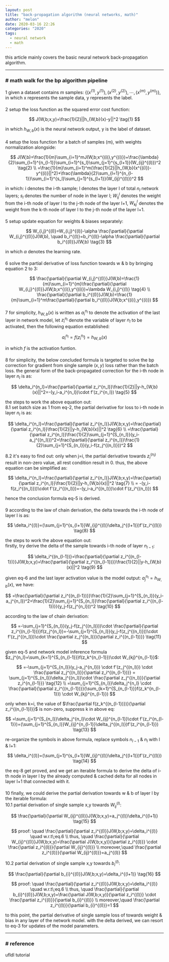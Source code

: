 ```yaml
---
layout: post
title: "back-propagation algorithm (neural networks, math)"
author: "melon"
date: 2020-03-16 22:26
categories: "2020"
tags:
  - neural network
  - math
---
```


this article mainly covers the basic neural network back-propagation algorithm.

<hr>

### # math walk for the bp algorithm pipeline
1 given a dataset contains $m$ samples:
$\{(x^{(1)},y^{(1)}),(x^{(2)},y^{(2)}),\cdots, (x^{(m)},y^{(m)})\}$,
in which x represents the sample data, y represents the label.

<p style="margin-bottom: 20px;"></p>

2 setup the loss function as the squared error cost function:

$$
J(W,b;x,y)=\frac{1}{2}||h_{W,b}(x)-y||^2  \tag{1}
$$

in which $h_{W,b}(x)$ is the neural network output, y is the label of dataset.

<p style="margin-bottom: 20px;"></p>

4 setup the loss function for a batch of samples (m), with weights normalization alongside:

$$
J(W,b)=\frac{1}{m}\sum_{i=1}^mJ(W,b;x^{(i)},y^{(i)})+\frac{\lambda}{2}\sum_{l=1}^{n_{l-1}}\sum_{i=1}^{s_l}\sum_{j=1}^{s_{l+1}}(W_{ij}^{(l)})^2 \tag{2} \\
=\frac{1}{m}\sum_{i=1}^m(\frac{1}{2}||h_{W,b}(x^{(i)})-y^{(i)}||^2)+\frac{\lambda}{2}\sum_{l=1}^{n_{l-1}}\sum_{i=1}^{s_l}\sum_{j=1}^{s_{l+1}}(W_{ij}^{(l)})^2
$$

in which: i denotes the i-th sample; l denotes the layer l of total $n_l$ network layers;
$s_l$ denotes the number of node in the layer l; $W_{ij}^l$ denotes the weight from the
i-th node of layer l to the j-th node of the layer l+1, $W_{kj}^l$ denotes the weight
from the k-th node of layer l to the j-th node of the layer l+1.

<p style="margin-bottom: 20px;"></p>

5 setup update equation for weights & biases separately:  

$$
W_{i,j}^{(l)}=W_{i,j}^{(l)}-\alpha \frac{\partial}{\partial W_{i,j}^{(l)}}J(W,b), \quad  b_i^{(l)}=b_i^{(l)}-\alpha \frac{\partial}{\partial b_i^{(l)}}J(W,b) \tag{3}
$$

in which $\alpha$ denotes the learning rate.

<p style="margin-bottom: 20px;"></p>

6 solve the partial derivative of loss function towards w & b by bringing equation 2 to 3:

$$
\frac{\partial}{\partial W_{i,j}^{(l)}}J(W,b)=\frac{1}{m}\sum_{i=1}^{m}\frac{\partial}{\partial W_{i,j}^{(l)}}J(W,b;x^{(i)},y^{(i)})+\lambda W_{i,j}^{(l)} \tag{4} \\
\frac{\partial}{\partial b_i^{(l)}}J(W,b)=\frac{1}{m}\sum_{i=1}^m\frac{\partial}{\partial b_i^{(l)}}J(W,b;x^{(i)},y^{(i)})
$$

<p style="margin-bottom: 20px;"></p>

7 for simplicity, $h_{W,b}(x)$ is written as $a_i^{n_l}$ to denote the activation of the
last layer in network model, let $z_i^{n_l}$ denote the variable of layer $n_l$ to be activated,
then the following equation established:

$$
a_i^{n_l}=f(z_i^{n_l})=h_{W,b}(x) \tag{6}
$$

in which $f$ is the activation funtion.

<p style="margin-bottom: 20px;"></p>

8 for simplicity, the below concluded formula is targeted to solve the bp correction
for gradient from single sample $(x,y)$ loss rather than the batch loss.
the general form of the back-propagated correction for the i-th node in layer $n_l$ is as:

$$
\delta_i^{n_l}=\frac{\partial}{\partial z_i^{n_l}}\frac{1}{2}||y-h_{W,b}(x)||^2=-(y_i-a_i^{n_l})\cdot f'(z_i^{n_l}) \tag{5}
$$

the steps to work the above equation out:  
8.1 set batch size as 1 from eq-2, the partial derivative for loss to i-th node
in layer $n_l$ is as:

$$
\delta_i^{n_l}=\frac{\partial}{\partial z_i^{n_l}}J(W,b;x,y)=\frac{\partial}{\partial z_i^{n_l}}\frac{1}{2}||y-h_{W,b}(x)||^2 \tag{6} \\
=\frac{\partial}{\partial z_i^{n_l}}\frac{1}{2}\sum_{j=1}^{S_{n_l}}(y_i-a_j^{(n_l)})^2=\frac{\partial}{\partial z_i^{n_l}}\frac{1}{2}\sum_{j=1}^{S_{n_l}}(y_i-f(z_j^{(n_l)}))^2
$$

8.2 it's easy to find out: only when j=i, the partial derivative towards $z_i^{(n_l)}$
result in non-zero value, all rest condition result in 0.
thus, the above equation can be simplified as:

$$
\delta_i^{n_l}=\frac{\partial}{\partial z_i^{n_l}}J(W,b;x,y)=\frac{\partial}{\partial z_i^{n_l}}\frac{1}{2}||y-h_{W,b}(x)||^2 \tag{7} \\
= -(y_i-f(z_i^{(n_l)}))\cdot f'(z_i^{(n_l)})=-(y_i-a_i^{(n_l)})\cdot f'(z_i^{(n_l)})
$$

hence the conclusion formula eq-5 is derived.

<p style="margin-bottom: 20px;"></p>

9 according to the law of chain derivation, the delta towards the i-th node of layer l is as:

$$
\delta_i^{(l)}=(\sum_{j=1}^{s_{l+1}}W_{ij}^{(l)}\delta_j^{(l+1)})f'(z_i^{(l)}) \tag{8}
$$

the steps to work the above equation out:  
firstly, try derive the delta of the sample towards i-th node of layer $n_{l-1}$:

$$
\delta_i^{(n_{l-1})}=\frac{\partial}{\partial z_i^{(n_{l-1})}}J(W,b;x,y)=\frac{\partial}{\partial z_i^{(n_{l-1})}}\frac{1}{2}||y-h_{W,b}(x)||^2 \tag{9} 
$$

given eq-6 and the last layer activation value is the model output: $a_j^{n_l}=h_{W,b}(x)$, we have:

$$
=\frac{\partial}{\partial z_i^{(n_{l-1})}}\frac{1}{2}\sum_{j=1}^{S_{n_l}}(y_i-a_j^{n_l})^2=\frac{1}{2}\sum_{j=1}^{S_{n_l}}\frac{\partial}{\partial z_i^{(n_{l-1})}}(y_j-f(z_j^{n_l}))^2 \tag{10}
$$

according to the law of chain derivation:

$$
=-\sum_{j=1}^{S_{n_l}}(y_j-f(z_j^{(n_l)}))\cdot \frac{\partial}{\partial z_i^{(n_{l-1})}}f(z_j^{n_l})=-\sum_{j=1}^{S_{n_l}}(y_j-f(z_j^{(n_l)}))\cdot f'(z_j^{(n_l)})\cdot \frac{\partial z_j^{(n_l)}}{\partial z_i^{(n_{l-1})}} \tag{11}
$$

given eq-5 and network model inference formula $z_j^{n_l}=\sum_{k=1}^{S_{n_{l-1}}}f(z_k^{n_{l-1}})\cdot W_{kj}^{n_{l-1}}$:

$$
=-\sum_{j=1}^{S_{n_l}}(y_j-a_j^{n_l})) \cdot f'(z_j^{(n_l)}) \cdot \frac{\partial z_j^{(n_l)}}{\partial z_i^{(n_{l-1})}} = \sum_{j=1}^{S_{n_l}}\delta_j^{(n_l)}\cdot \frac{\partial z_j^{(n_l)}}{\partial z_i^{n_{l-1}}} \tag{12} \\
=\sum_{j=1}^{S_{n_l}}\delta_j^{n_l} \cdot \frac{\partial}{\partial z_i^{(n_{l-1})}}(\sum_{k=1}^{S_{n_{l-1}}}f(z_k^{n_{l-1}}) \cdot W_{kj}^{n_{l-1}})
$$

only when k=i, the value of $\frac{\partial f(z_k^{(n_{l-1})})}{\partial z_i^{(n_{l-1})}}$ is non-zero, suppress k in above eq:

$$
=\sum_{j=1}^{S_{n_l}}\delta_j^{n_l}\cdot W_{ij}^{n_{l-1}}\cdot f'(z_i^{n_{l-1}})=(\sum_{j=1}^{S_{n_l}}W_{ij}^{n_{l-1}}\delta_j^{(n_l)})f'(z_i^{n_{l-1}}) \tag{13}
$$

re-organize the symbols in above formula, replace symbols $n_{l-1}$ & $n_l$ with l & l+1:

$$
\delta_i^{(l)}=(\sum_{j=1}^{s_{l+1}}W_{ij}^{(l)}\delta_j^{(l+1)})f'(z_i^{(l)}) \tag{14}
$$

the eq-8 get proved, and we get an iterable formula to derive the delta
of i-th node in layer l by the already computed & cached delta for all nodes in layer l+1
that connected with it.

<p style="margin-bottom: 20px;"></p>

10 finally, we could derive the partial derivation towards w & b of layer l by
the iterable formula:  
10.1 partial derivation of single sample x,y towards $W_{ij}^{(l)}$:

$$
\frac{\partial}{\partial W_{ij}^{(l)}}J(W,b;x,y)=a_j^{(l)}\delta_i^{(l+1)}  \tag{15}
$$

$$
proof:   \quad \frac{\partial}{\partial z_i^{(l)}}J(W,b;x,y)=\delta_i^{(l)} \quad w.r.t\;eq.6 \\
thus,    \quad \frac{\partial}{\partial W_{ij}^{(l)}}J(W,b;x,y)=\frac{\partial J(W,b;x,y)}{\partial z_i^{(l)}} \cdot \frac{\partial z_i^{(l)}}{\partial W_{ij}^{(l)}} \\
moreover,\quad \frac{\partial z_i^{(l)}}{\partial W_{ij}^{(l)}}=a_j^{(l)}
$$

10.2 partial derivation of single sample x,y towards $b_{i}^{(l)}$:

$$
\frac{\partial}{\partial b_{i}^{(l)}}J(W,b;x,y)=\delta_i^{(l+1)}  \tag{16}
$$

$$
proof:   \quad \frac{\partial}{\partial z_i^{(l)}}J(W,b;x,y)=\delta_i^{(l)} \quad w.r.t\;eq.6 \\
thus,    \quad \frac{\partial}{\partial b_{i}^{(l)}}J(W,b;x,y)=\frac{\partial J(W,b;x,y)}{\partial z_i^{(l)}} \cdot \frac{\partial z_i^{(l)}}{\partial b_{i}^{(l)}} \\
moreover,\quad \frac{\partial z_i^{(l)}}{\partial b_{i}^{(l)}}=1
$$

to this point, the partial derivative of single sample loss of towards weight & bias in
any layer of the network model. with the delta derived, we can resort to eq-3 for updates
of the model parameters.

<hr>

### # reference
ufldl tutorial
